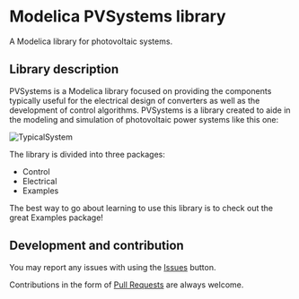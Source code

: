 # Modelica PVSystems library

A Modelica library for photovoltaic systems.

## Library description

PVSystems is a Modelica library focused on providing the components typically useful for the electrical design of converters as well as the development of control algorithms. PVSystems is a library created to aide in the modeling and simulation of photovoltaic power systems like this one:

![TypicalSystem](./PVSystems/Resources/TypicalSystem.png)

The library is divided into three packages:

- Control
- Electrical
- Examples

The best way to go about learning to use this library is to check out the great Examples package!

## Development and contribution

You may report any issues with using the [Issues](https://github.com/PVSystems/issues) button.

Contributions in the form of [Pull Requests](https://github.com/raulrpearson/PVSystems/pulls) are always welcome.
